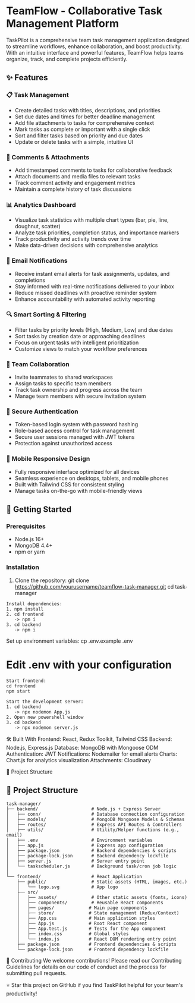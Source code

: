 # TeamFlow - Collaborative Task Management Platform

TaskPilot is a comprehensive team task management application designed to streamline workflows, enhance collaboration, and boost productivity. With an intuitive interface and powerful features, TeamFlow helps teams organize, track, and complete projects efficiently.

## ✨ Features

### 📋 Task Management
- Create detailed tasks with titles, descriptions, and priorities
- Set due dates and times for better deadline management
- Add file attachments to tasks for comprehensive context
- Mark tasks as complete or important with a single click
- Sort and filter tasks based on priority and due dates
- Update or delete tasks with a simple, intuitive UI

### 💬 Comments & Attachments
- Add timestamped comments to tasks for collaborative feedback
- Attach documents and media files to relevant tasks
- Track comment activity and engagement metrics
- Maintain a complete history of task discussions

### 📊 Analytics Dashboard
- Visualize task statistics with multiple chart types (bar, pie, line, doughnut, scatter)
- Analyze task priorities, completion status, and importance markers
- Track productivity and activity trends over time
- Make data-driven decisions with comprehensive analytics

### 📧 Email Notifications
- Receive instant email alerts for task assignments, updates, and completions
- Stay informed with real-time notifications delivered to your inbox
- Reduce missed deadlines with proactive reminder system
- Enhance accountability with automated activity reporting

### 🔍 Smart Sorting & Filtering
- Filter tasks by priority levels (High, Medium, Low) and due dates
- Sort tasks by creation date or approaching deadlines
- Focus on urgent tasks with intelligent prioritization
- Customize views to match your workflow preferences

### 👥 Team Collaboration
- Invite teammates to shared workspaces
- Assign tasks to specific team members
- Track task ownership and progress across the team
- Manage team members with secure invitation system

### 🔐 Secure Authentication
- Token-based login system with password hashing
- Role-based access control for task management
- Secure user sessions managed with JWT tokens
- Protection against unauthorized access

### 📱 Mobile Responsive Design
- Fully responsive interface optimized for all devices
- Seamless experience on desktops, tablets, and mobile phones
- Built with Tailwind CSS for consistent styling
- Manage tasks on-the-go with mobile-friendly views

## 🚀 Getting Started

### Prerequisites
- Node.js 16+
- MongoDB 4.4+
- npm or yarn

### Installation
1. Clone the repository:
git clone https://github.com/yourusername/teamflow-task-manager.git
cd task-manager

```
Install dependencies:
1. npm install
2. cd frontend
   -> npm i
3. cd backend 
   -> npm i
```

Set up environment variables:
cp .env.example .env
# Edit .env with your configuration
```
Start frontend:
cd frontend 
npm start
```

```
Start the development server:
1. cd backend
   -> npx nodemon App.js
2. Open new powershell window 
3. cd backend
   -> npx nodemon server.js
```

🛠️ Built With
Frontend: React, Redux Toolkit, Tailwind CSS
Backend: Node.js, Express.js
Database: MongoDB with Mongoose ODM
Authentication: JWT
Notifications: Nodemailer for email alerts
Charts: Chart.js for analytics visualization
Attachments: Cloudinary


📁 Project Structure

## 📁 Project Structure

```
task-manager/
├── backend/                    # Node.js + Express Server
│   ├── conn/                   # Database connection configuration
│   ├── models/                 # MongoDB Mongoose Models & Schemas
│   ├── routes/                 # Express API Routes & Controllers
│   ├── utils/                  # Utility/Helper functions (e.g., email)
│   ├── .env                    # Environment variables
│   ├── app.js                  # Express app configuration
│   ├── package.json            # Backend dependencies & scripts
│   ├── package-lock.json       # Backend dependency lockfile
│   ├── server.js               # Server entry point
│   └── taskscheduler.js        # Background task/cron job logic
│
└── frontend/                   # React Application
    ├── public/                 # Static assets (HTML, images, etc.)
    │   └── logo.svg            # App logo
    ├── src/
    │   ├── assets/             # Other static assets (fonts, icons)
    │   ├── components/         # Reusable React components
    │   ├── pages/             # Main page components
    │   ├── store/             # State management (Redux/Context)
    │   ├── App.css            # Main application styles
    │   ├── App.js             # Root React component
    │   ├── App.test.js        # Tests for the App component
    │   ├── index.css          # Global styles
    │   └── index.js           # React DOM rendering entry point
    ├── package.json           # Frontend dependencies & scripts
    └── package-lock.json      # Frontend dependency lockfile
```


🤝 Contributing
We welcome contributions! Please read our Contributing Guidelines for details on our code of conduct and the process for submitting pull requests.

⭐ Star this project on GitHub if you find TaskPilot helpful for your team's productivity!
